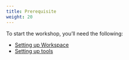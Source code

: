 ```yaml
---
title: Prerequisite 
weight: 20
---
```


To start the workshop, you’ll need the following:

- [Setting up Workspace](./workspace/)
- [Setting up tools](./tools/readme)